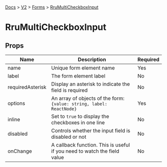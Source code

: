 [Docs](/) > [V2](/docs/v2/get-started) > [Forms](/docs/v2/components/RruForm) > [RruMultiCheckboxInput](/docs/v2/components/RruMultiCheckboxInput)

# RruMultiCheckboxInput

## Props

| Name             | Description                                                                 | Required |
| ---------------- | --------------------------------------------------------------------------- | -------- |
| name             | Unique form element name                                                    | Yes      |
| label            | The form element label                                                      | No       |
| requiredAsterisk | Display an asterisk to indicate the field is required                       | No       |
| options          | An array of objects of the form:<br>`{value: string, label: ReactNode}`<br> | Yes      |
| inline           | Set to `true` to display the checkboxes in one line                         | No       |
| disabled         | Controls whether the input field is disabled or not                         | No       |
| onChange         | A callback function. This is useful if you need to watch the field value    | No       |
